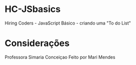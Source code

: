 # HC-JSbasics
Hiring Coders - JavaScript Básico - criando uma "To do List"

# Considerações 
Professora Simaria Conceiçao 
Feito por Mari Mendes
